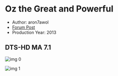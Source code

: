 # Oz the Great and Powerful

* Author: aron7awol
* [Forum Post](https://www.avsforum.com/threads/bass-eq-for-filtered-movies.2995212/post-58074366)
* Production Year: 2013

## DTS-HD MA 7.1

![img 0](https://i.imgur.com/oVFVYhX.jpg)

![img 1](https://i.imgur.com/vd3QhAS.jpg)

